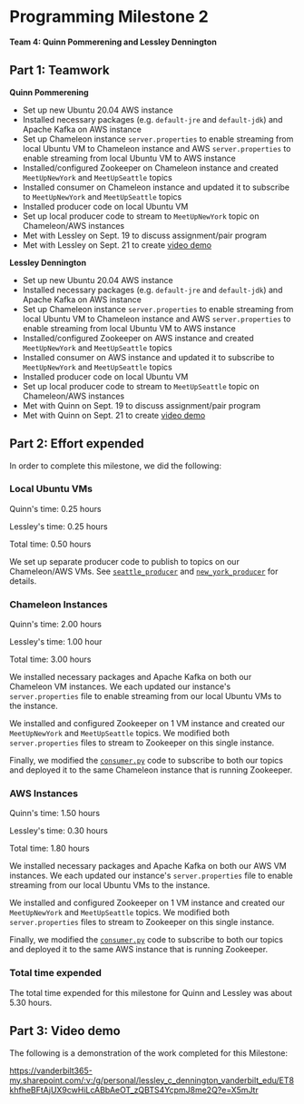 # Programming Milestone 2

__Team 4: Quinn Pommerening and Lessley Dennington__

## Part 1: Teamwork

__Quinn Pommerening__

* Set up new Ubuntu 20.04 AWS instance
* Installed necessary packages (e.g. `default-jre` and `default-jdk`) and Apache
Kafka on AWS instance
* Set up Chameleon instance `server.properties` to enable streaming from local
Ubuntu VM to Chameleon instance and AWS `server.properties` to enable streaming
from local Ubuntu VM to AWS instance
* Installed/configured Zookeeper on Chameleon instance and created
 `MeetUpNewYork` and `MeetUpSeattle` topics
* Installed consumer on Chameleon instance and updated it to subscribe to
 `MeetUpNewYork` and `MeetUpSeattle` topics
* Installed producer code on local Ubuntu VM
* Set up local producer code to stream to `MeetUpNewYork` topic
on Chameleon/AWS instances
* Met with Lessley on Sept. 19 to discuss assignment/pair program
* Met with Lessley on Sept. 21 to create [video demo](#part-3-video-demo)

__Lessley Dennington__

* Set up new Ubuntu 20.04 AWS instance
* Installed necessary packages (e.g. `default-jre` and `default-jdk`) and Apache
Kafka on AWS instance
* Set up Chameleon instance `server.properties` to enable streaming from local
Ubuntu VM to Chameleon instance and AWS `server.properties` to enable streaming
from local Ubuntu VM to AWS instance
* Installed/configured Zookeeper on AWS instance and created
 `MeetUpNewYork` and `MeetUpSeattle` topics
* Installed consumer on AWS instance and updated it to subscribe to
 `MeetUpNewYork` and `MeetUpSeattle` topics
* Installed producer code on local Ubuntu VM
* Set up local producer code to stream to `MeetUpSeattle` topic
on Chameleon/AWS instances
* Met with Quinn on Sept. 19 to discuss assignment/pair program
* Met with Quinn on Sept. 21 to create [video demo](#part-3-video-demo)

## Part 2: Effort expended

In order to complete this milestone, we did the following:

### Local Ubuntu VMs

Quinn's time: 0.25 hours

Lessley's time: 0.25 hours

Total time: 0.50 hours

We set up separate producer code to publish to topics on our
Chameleon/AWS VMs. See [`seattle_producer`](src/seattle_producer.py) and
[`new_york_producer`](src/new_york_producer.py) for details.

### Chameleon Instances

Quinn's time: 2.00 hours

Lessley's time: 1.00 hour

Total time: 3.00 hours

We installed necessary packages and Apache Kafka on both our Chameleon VM instances.
We each updated our instance's `server.properties` file to enable streaming from
our local Ubuntu VMs to the instance.

We installed and configured Zookeeper on 1 VM instance and created
our `MeetUpNewYork` and `MeetUpSeattle` topics. We modified both
`server.properties` files to stream to Zookeeper on this single instance.

Finally, we modified the [`consumer.py`](src/consumer.py) code to subscribe to
both our topics and deployed it to the same Chameleon instance that is running
Zookeeper.

### AWS Instances

Quinn's time: 1.50 hours

Lessley's time: 0.30 hours

Total time: 1.80 hours

We installed necessary packages and Apache Kafka on both our AWS VM instances.
We each updated our instance's `server.properties` file to enable streaming from
our local Ubuntu VMs to the instance.

We installed and configured Zookeeper on 1 VM instance and created
our `MeetUpNewYork` and `MeetUpSeattle` topics. We modified both
`server.properties` files to stream to Zookeeper on this single instance.

Finally, we modified the [`consumer.py`](src/consumer.py) code to subscribe to
both our topics and deployed it to the same AWS instance that is running
Zookeeper.

### Total time expended

The total time expended for this milestone for Quinn and Lessley was about 5.30 hours.

## Part 3: Video demo

The following is a demonstration of the work completed for this Milestone:

https://vanderbilt365-my.sharepoint.com/:v:/g/personal/lessley_c_dennington_vanderbilt_edu/ET8khfheBFtAjUX9cwHiLcABbAeOT_zQBTS4YcpmJ8me2Q?e=X5mJtr